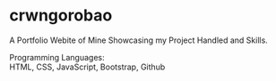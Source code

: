 # crwngorobao
A Portfolio Webite of Mine Showcasing my Project Handled and Skills.

Programming Languages:<br>
HTML, CSS, JavaScript, Bootstrap, Github
